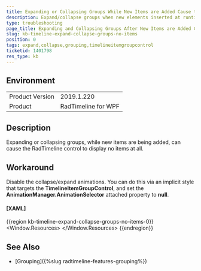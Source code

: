 ```yaml
---
title: Expanding or Collapsing Groups While New Items are Added Cause the RadTimeline to Display No Items
description: Expand/collapse groups when new elements inserted at runtime leads to blank control.
type: troubleshooting
page_title: Expanding and Collapsing Groups After New Items are Added Cause the RadTimeline to Show No Items
slug: kb-timeline-expand-collapse-groups-no-items
position: 0
tags: expand,collapse,grouping,timelineitemgroupcontrol
ticketid: 1401798
res_type: kb
---
```


## Environment
<table>
	<tr>
		<td>Product Version</td>
		<td>2019.1.220</td>
	</tr>
	<tr>
		<td>Product</td>
		<td>RadTimeline for WPF</td>
	</tr>
</table>

## Description

Expanding or collapsing groups, while new items are being added, can cause the RadTimeline control to display no items at all.

## Workaround

Disable the collapse/expand animations. You can do this via an implicit style that targets the __TimelineItemGroupControl__, and set the __AnimationManager.AnimationSelector__ attached property to __null__.

#### __[XAML]__
{{region kb-timeline-expand-collapse-groups-no-items-0}}
	<Window.Resources>
		<Style TargetType="telerik:TimelineItemGroupControl">
			<Setter Property="telerik:AnimationManager.AnimationSelector" Value="{x:Null}" />
		</Style>
	</Window.Resources>
{{endregion}}

## See Also

* [Grouping]({%slug radtimeline-features-grouping%})
